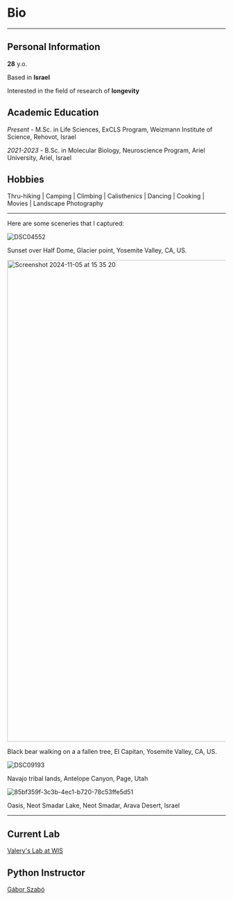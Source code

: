 # Bio

---

## Personal Information

**28** y.o.

Based in **Israel**

Interested in the field of research of **longevity**


## Academic Education

_Present_ - M.Sc. in Life Sciences, ExCLS Program, Weizmann Institute of Science, Rehovot, Israel

_2021-2023_ - B.Sc. in Molecular Biology, Neuroscience Program, Ariel University, Ariel, Israel

## Hobbies

Thru-hiking | Camping | Climbing | Calisthenics | Dancing | Cooking | Movies | Landscape Photography

---

Here are some sceneries that I captured:

![DSC04552](https://github.com/user-attachments/assets/1f77bbfc-ea2f-498d-8166-965f9a562ba9)

Sunset over Half Dome, Glacier point, Yosemite Valley, CA, US.

<img width="1108" alt="Screenshot 2024-11-05 at 15 35 20" src="https://github.com/user-attachments/assets/4d82cca0-15e8-41ef-91c8-c86c21306270">

Black bear walking on a a fallen tree, El Capitan, Yosemite Valley, CA, US.

![DSC09193](https://github.com/user-attachments/assets/a552fa55-098e-431c-9b3d-0cb3b28ec4e1)

Navajo tribal lands, Antelope Canyon, Page, Utah

![85bf359f-3c3b-4ec1-b720-78c53ffe5d51](https://github.com/user-attachments/assets/de81cc05-4a95-4694-aaf7-5ff1cfdcaf34)

Oasis, Neot Smadar Lake, Neot Smadar, Arava Desert, Israel

---

## Current Lab

<a href="https://www.weizmann.ac.il/mcb/valery/">Valery's Lab at WIS</a><br>

## Python Instructor

<a href="https://szabgab.com/">Gábor Szabó</a>
